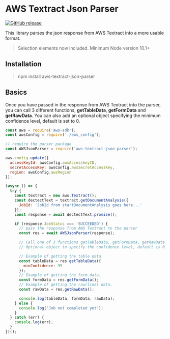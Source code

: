 # AWS Textract Json Parser
[![GitHub release](https://img.shields.io/github/release/Bowery-RES/appraisal-platform.svg)](https://github.com/Bowery-RES/appraisal-platform/releases/)

This library parses the json response from AWS Textract into a more usable format.

> Selection elements now included.
> Minimum Node version 10.1+

## Installation

> npm install aws-textract-json-parser

## Basics

Once you have passed in the response from AWS Textract into the parser, you can call 3 different functions, **getTableData**, **getFormData** and **getRawData**. You can also add an optional object specifying the minimum confidence level, default is set to 0.

```javascript
const aws = require('aws-sdk');
const awsConfig = require('./aws_config');

// require the parser package
const AWSJsonParser = require('aws-textract-json-parser');

aws.config.update({
  accessKeyId: awsConfig.awsAccesskeyID,
  secretAccessKey: awsConfig.awsSecretAccessKey,
  region: awsConfig.awsRegion
});

(async () => {
  try {
    const textract = new aws.Textract();
    const dectectText = textract.getDocumentAnalysis({
      JobId: 'JobId from startDocumentAnalysis goes here...'
    });
    const response = await dectectText.promise();

    if (response.JobStatus === 'SUCCEEDED') {
      // pass the response from AWS Textract to the parser
      const res = await AWSJsonParser(response);

      // Call one of 3 functions getTableData, getFormData, getRawData
      // Optional object to specify the confidence level, default is 0

      // Example of getting the table data.
      const tableData = res.getTableData({
        minConfidence: 99
      });
      // Example of getting the form data.
      const formData = res.getFormData();
      // Example of getting the raw(line) data.
      const rawData = res.getRawData();

      console.log(tableData, formData, rawData);
    } else {
      console.log('Job not completed yet');
    }
  } catch (err) {
    console.log(err);
  }
})();
```
